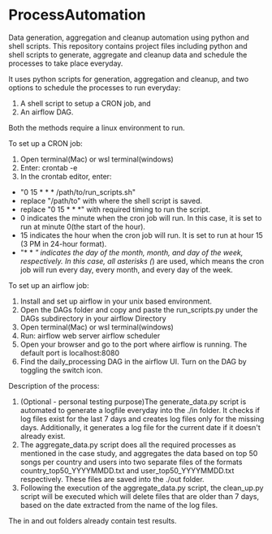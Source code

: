 # ProcessAutomation
Data generation, aggregation and cleanup automation using python and shell scripts.
This repository contains project files including python and shell scripts to generate, aggregate and cleanup data and schedule the processes to take place everyday.

It uses python scripts for generation, aggregation and cleanup, and two options to schedule the processes to run everyday:
1. A shell script to setup a CRON job, and
2. An airflow DAG.

Both the methods require a linux environment to run.

To set up a CRON job:
1. Open terminal(Mac) or wsl terminal(windows)
2. Enter: crontab -e
3. In the crontab editor, enter:
* "0 15 * * * /path/to/run_scripts.sh"
* replace "/path/to" with where the shell script is saved.
* replace "0 15 * * *" with required timing to run the script.
* 0 indicates the minute when the cron job will run. In this case, it is set to run at minute 0(the start of the hour).
* 15 indicates the hour when the cron job will run. It is set to run at hour 15 (3 PM in 24-hour format).
* "* * *" indicates the day of the month, month, and day of the week, respectively. In this case, all asterisks (*) are used, which means the cron job will run every day, every month, and every day of the week.

To set up an airflow job:
1. Install and set up airflow in your unix based environment.
2. Open the DAGs folder and copy and paste the run_scripts.py under the DAGs subdirectory in your airflow Directory
2. Open terminal(Mac) or wsl terminal(windows)
3. Run:
	airflow web server
	airflow scheduler
4. Open your browser and go to the port where airflow is running. The default port is localhost:8080
5. Find the daily_processing DAG in the airflow UI. Turn on the DAG by toggling the switch icon.

Description of the process:
1. (Optional - personal testing purpose)The generate_data.py script is automated to generate a logfile everyday into the ./in folder. It checks if log files exist for the last 7 days and creates log files only for the missing days. Additionally, it generates a log file for the current date if it doesn't already exist.
2. The aggregate_data.py script does all the required processes as mentioned in the case study, and aggregates the data based on top 50 songs per country and users into two separate files of the formats country_top50_YYYYMMDD.txt and user_top50_YYYYMMDD.txt respectively. These files are saved into the ./out folder.
3. Following the execution of the aggregate_data.py script, the clean_up.py script will be executed which will delete files that are older than 7 days, based on the date extracted from the name of the log files.

The in and out folders already contain test results.
